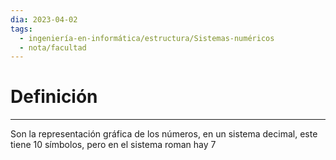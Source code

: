 ```yaml
---
dia: 2023-04-02
tags:
  - ingeniería-en-informática/estructura/Sistemas-numéricos
  - nota/facultad
---
```

# Definición
---
Son la representación gráfica de los números, en un sistema decimal, este tiene $10$ símbolos, pero en el sistema roman hay $7$